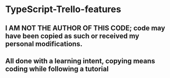 # TypeScript-Trello-features

## I AM NOT THE AUTHOR OF THIS CODE; code may have been copied as such or received my personal modifications.
## All done with a learning intent, copying means coding while following a tutorial
